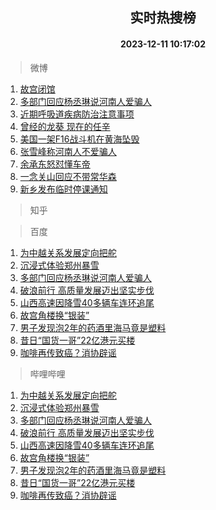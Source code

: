 <div align="center"><h2>实时热搜榜</h2><h4>2023-12-11 10:17:02</h4></div>

> 微博  

1. [故宫闭馆](https://s.weibo.com/weibo?q=%E6%95%85%E5%AE%AB%E9%97%AD%E9%A6%86&t=31&band_rank=1&Refer=top)<br />
2. [多部门回应杨丞琳说河南人爱骗人](https://s.weibo.com/weibo?q=%23%E5%A4%9A%E9%83%A8%E9%97%A8%E5%9B%9E%E5%BA%94%E6%9D%A8%E4%B8%9E%E7%90%B3%E8%AF%B4%E6%B2%B3%E5%8D%97%E4%BA%BA%E7%88%B1%E9%AA%97%E4%BA%BA%23&t=31&band_rank=2&Refer=top)<br />
3. [近期呼吸道疾病防治注意事项](https://s.weibo.com/weibo?q=%23%E8%BF%91%E6%9C%9F%E5%91%BC%E5%90%B8%E9%81%93%E7%96%BE%E7%97%85%E9%98%B2%E6%B2%BB%E6%B3%A8%E6%84%8F%E4%BA%8B%E9%A1%B9%23&t=31&band_rank=3&Refer=top)<br />
4. [曾经的龙葵 现在的任辛](https://s.weibo.com/weibo?q=%E6%9B%BE%E7%BB%8F%E7%9A%84%E9%BE%99%E8%91%B5%20%E7%8E%B0%E5%9C%A8%E7%9A%84%E4%BB%BB%E8%BE%9B&t=31&band_rank=4&Refer=top)<br />
5. [美国一架F16战斗机在黄海坠毁](https://s.weibo.com/weibo?q=%23%E7%BE%8E%E5%9B%BD%E4%B8%80%E6%9E%B6F16%E6%88%98%E6%96%97%E6%9C%BA%E5%9C%A8%E9%BB%84%E6%B5%B7%E5%9D%A0%E6%AF%81%23&t=31&band_rank=5&Refer=top)<br />
6. [张雪峰称河南人不爱骗人](https://s.weibo.com/weibo?q=%23%E5%BC%A0%E9%9B%AA%E5%B3%B0%E7%A7%B0%E6%B2%B3%E5%8D%97%E4%BA%BA%E4%B8%8D%E7%88%B1%E9%AA%97%E4%BA%BA%23&t=31&band_rank=6&Refer=top)<br />
7. [余承东怒怼懂车帝](https://s.weibo.com/weibo?q=%23%E4%BD%99%E6%89%BF%E4%B8%9C%E6%80%92%E6%80%BC%E6%87%82%E8%BD%A6%E5%B8%9D%23&t=31&band_rank=7&Refer=top)<br />
8. [一念关山回应不带常华森](https://s.weibo.com/weibo?q=%23%E4%B8%80%E5%BF%B5%E5%85%B3%E5%B1%B1%E5%9B%9E%E5%BA%94%E4%B8%8D%E5%B8%A6%E5%B8%B8%E5%8D%8E%E6%A3%AE%23&t=31&band_rank=8&Refer=top)<br />
9. [新乡发布临时停课通知](https://s.weibo.com/weibo?q=%23%E6%96%B0%E4%B9%A1%E5%8F%91%E5%B8%83%E4%B8%B4%E6%97%B6%E5%81%9C%E8%AF%BE%E9%80%9A%E7%9F%A5%23&t=31&band_rank=9&Refer=top)<br />

> 知乎  


> 百度  

1. [为中越关系发展定向把舵](https://www.baidu.com/s?wd=%E4%B8%BA%E4%B8%AD%E8%B6%8A%E5%85%B3%E7%B3%BB%E5%8F%91%E5%B1%95%E5%AE%9A%E5%90%91%E6%8A%8A%E8%88%B5&sa=fyb_news&rsv_dl=fyb_news)<br />
2. [沉浸式体验郑州暴雪](https://www.baidu.com/s?wd=%E6%B2%89%E6%B5%B8%E5%BC%8F%E4%BD%93%E9%AA%8C%E9%83%91%E5%B7%9E%E6%9A%B4%E9%9B%AA&sa=fyb_news&rsv_dl=fyb_news)<br />
3. [多部门回应杨丞琳说河南人爱骗人](https://www.baidu.com/s?wd=%E5%A4%9A%E9%83%A8%E9%97%A8%E5%9B%9E%E5%BA%94%E6%9D%A8%E4%B8%9E%E7%90%B3%E8%AF%B4%E6%B2%B3%E5%8D%97%E4%BA%BA%E7%88%B1%E9%AA%97%E4%BA%BA&sa=fyb_news&rsv_dl=fyb_news)<br />
4. [破浪前行 高质量发展迈出坚实步伐](https://www.baidu.com/s?wd=%E7%A0%B4%E6%B5%AA%E5%89%8D%E8%A1%8C+%E9%AB%98%E8%B4%A8%E9%87%8F%E5%8F%91%E5%B1%95%E8%BF%88%E5%87%BA%E5%9D%9A%E5%AE%9E%E6%AD%A5%E4%BC%90&sa=fyb_news&rsv_dl=fyb_news)<br />
5. [山西高速因降雪40多辆车连环追尾](https://www.baidu.com/s?wd=%E5%B1%B1%E8%A5%BF%E9%AB%98%E9%80%9F%E5%9B%A0%E9%99%8D%E9%9B%AA40%E5%A4%9A%E8%BE%86%E8%BD%A6%E8%BF%9E%E7%8E%AF%E8%BF%BD%E5%B0%BE&sa=fyb_news&rsv_dl=fyb_news)<br />
6. [故宫角楼换“银装”](https://www.baidu.com/s?wd=%E6%95%85%E5%AE%AB%E8%A7%92%E6%A5%BC%E6%8D%A2%E2%80%9C%E9%93%B6%E8%A3%85%E2%80%9D&sa=fyb_news&rsv_dl=fyb_news)<br />
7. [男子发现泡2年的药酒里海马竟是塑料](https://www.baidu.com/s?wd=%E7%94%B7%E5%AD%90%E5%8F%91%E7%8E%B0%E6%B3%A12%E5%B9%B4%E7%9A%84%E8%8D%AF%E9%85%92%E9%87%8C%E6%B5%B7%E9%A9%AC%E7%AB%9F%E6%98%AF%E5%A1%91%E6%96%99&sa=fyb_news&rsv_dl=fyb_news)<br />
8. [昔日“国货一哥”22亿港元买楼](https://www.baidu.com/s?wd=%E6%98%94%E6%97%A5%E2%80%9C%E5%9B%BD%E8%B4%A7%E4%B8%80%E5%93%A5%E2%80%9D22%E4%BA%BF%E6%B8%AF%E5%85%83%E4%B9%B0%E6%A5%BC&sa=fyb_news&rsv_dl=fyb_news)<br />
9. [咖啡再传致癌？消协辟谣](https://www.baidu.com/s?wd=%E5%92%96%E5%95%A1%E5%86%8D%E4%BC%A0%E8%87%B4%E7%99%8C%EF%BC%9F%E6%B6%88%E5%8D%8F%E8%BE%9F%E8%B0%A3&sa=fyb_news&rsv_dl=fyb_news)<br />

> 哔哩哔哩  

1. [为中越关系发展定向把舵](https://www.baidu.com/s?wd=%E4%B8%BA%E4%B8%AD%E8%B6%8A%E5%85%B3%E7%B3%BB%E5%8F%91%E5%B1%95%E5%AE%9A%E5%90%91%E6%8A%8A%E8%88%B5&sa=fyb_news&rsv_dl=fyb_news)<br />
2. [沉浸式体验郑州暴雪](https://www.baidu.com/s?wd=%E6%B2%89%E6%B5%B8%E5%BC%8F%E4%BD%93%E9%AA%8C%E9%83%91%E5%B7%9E%E6%9A%B4%E9%9B%AA&sa=fyb_news&rsv_dl=fyb_news)<br />
3. [多部门回应杨丞琳说河南人爱骗人](https://www.baidu.com/s?wd=%E5%A4%9A%E9%83%A8%E9%97%A8%E5%9B%9E%E5%BA%94%E6%9D%A8%E4%B8%9E%E7%90%B3%E8%AF%B4%E6%B2%B3%E5%8D%97%E4%BA%BA%E7%88%B1%E9%AA%97%E4%BA%BA&sa=fyb_news&rsv_dl=fyb_news)<br />
4. [破浪前行 高质量发展迈出坚实步伐](https://www.baidu.com/s?wd=%E7%A0%B4%E6%B5%AA%E5%89%8D%E8%A1%8C+%E9%AB%98%E8%B4%A8%E9%87%8F%E5%8F%91%E5%B1%95%E8%BF%88%E5%87%BA%E5%9D%9A%E5%AE%9E%E6%AD%A5%E4%BC%90&sa=fyb_news&rsv_dl=fyb_news)<br />
5. [山西高速因降雪40多辆车连环追尾](https://www.baidu.com/s?wd=%E5%B1%B1%E8%A5%BF%E9%AB%98%E9%80%9F%E5%9B%A0%E9%99%8D%E9%9B%AA40%E5%A4%9A%E8%BE%86%E8%BD%A6%E8%BF%9E%E7%8E%AF%E8%BF%BD%E5%B0%BE&sa=fyb_news&rsv_dl=fyb_news)<br />
6. [故宫角楼换“银装”](https://www.baidu.com/s?wd=%E6%95%85%E5%AE%AB%E8%A7%92%E6%A5%BC%E6%8D%A2%E2%80%9C%E9%93%B6%E8%A3%85%E2%80%9D&sa=fyb_news&rsv_dl=fyb_news)<br />
7. [男子发现泡2年的药酒里海马竟是塑料](https://www.baidu.com/s?wd=%E7%94%B7%E5%AD%90%E5%8F%91%E7%8E%B0%E6%B3%A12%E5%B9%B4%E7%9A%84%E8%8D%AF%E9%85%92%E9%87%8C%E6%B5%B7%E9%A9%AC%E7%AB%9F%E6%98%AF%E5%A1%91%E6%96%99&sa=fyb_news&rsv_dl=fyb_news)<br />
8. [昔日“国货一哥”22亿港元买楼](https://www.baidu.com/s?wd=%E6%98%94%E6%97%A5%E2%80%9C%E5%9B%BD%E8%B4%A7%E4%B8%80%E5%93%A5%E2%80%9D22%E4%BA%BF%E6%B8%AF%E5%85%83%E4%B9%B0%E6%A5%BC&sa=fyb_news&rsv_dl=fyb_news)<br />
9. [咖啡再传致癌？消协辟谣](https://www.baidu.com/s?wd=%E5%92%96%E5%95%A1%E5%86%8D%E4%BC%A0%E8%87%B4%E7%99%8C%EF%BC%9F%E6%B6%88%E5%8D%8F%E8%BE%9F%E8%B0%A3&sa=fyb_news&rsv_dl=fyb_news)<br />
